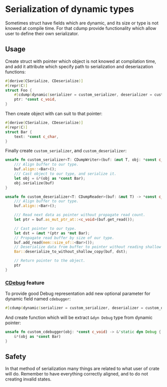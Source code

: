 # Serialization of dynamic types

Sometimes struct have fields which are dynamic, and its size or type is not knowed at compile time. For that cdump provide functionality which allow user to define their own serializator.

## Usage
Create struct with pointer which object is not knowed at compilation time, and add it attribute which specify path to serialization and deseriazation functions:
```rust
#[derive(CSerialize, CDeserialize)]
#[repr(C)]
struct Foo {
    #[cdump(dynamic(serializer = custom_serializer, deserializer = custom_deserializer))]
    ptr: *const c_void,
}
```

Then create object with can suit to that pointer:
```rust
#[derive(CSerialize, CDeserialize)]
#[repr(C)]
struct Bar {
    text: *const c_char,
}
```

Finally create `custom_serializer`, and `custom_deserializer`:
```rust
unsafe fn custom_serializer<T: CDumpWriter>(buf: &mut T, obj: *const c_void) {
    /// Align buffer to our type.
    buf.align::<Bar>();
    /// Cast object to our type, and serialize it.
    let obj = &*(obj as *const Bar);
    obj.serialize(buf)
}

unsafe fn custom_deserializer<T: CDumpReader>(buf: &mut T) -> *const c_void {
    /// Align buffer to our type.
    buf.align::<Bar>();

    /// Read next data as pointer without propagate read count.
    let ptr = buf.as_mut_ptr_at::<c_void>(buf.get_read());

    // Cast pointer to our type.
    let dst = &mut *(ptr as *mut Bar);
    // Propagate read buffer by size of our type.
    buf.add_read(mem::size_of::<Bar>());
    // Deserialize data from buffer to pointer without reading shallow data. This is because under our pointer data of shallow copy already exists.
    Bar::deserialize_to_without_shallow_copy(buf, dst);

    // Return pointer to the object.
    ptr
}
```

### [CDebug](cdebug.md) feature
To provide good Debug representation add new optional parameter for dynamic field named `cdebugger`:
```rust
#[cdump(dynamic(serializer = custom_serializer, deserializer = custom_deserializer, cdebugger = custom_cdebugger))]
```

And create function which will be extract `&dyn Debug` type from dynamic pointer:
```rust
unsafe fn custom_cdebugger(obj: *const c_void) -> &'static dyn Debug {
    &*(obj as *const Bar)
}
```

## Safety
In that method of serialization many things are related to what user of crate will do. Remember to have everything correctly aligned, and to do not creating invalid states.
